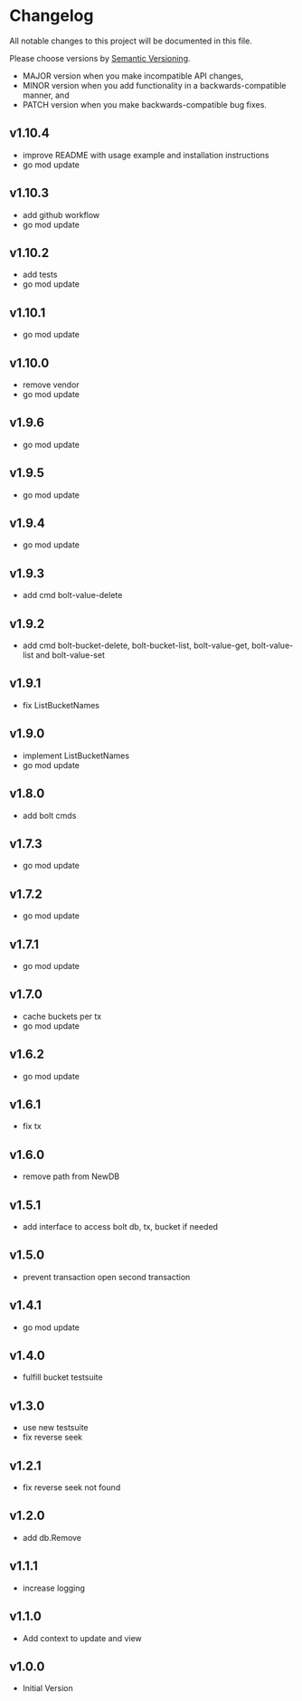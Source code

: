 # Changelog

All notable changes to this project will be documented in this file.

Please choose versions by [Semantic Versioning](http://semver.org/).

* MAJOR version when you make incompatible API changes,
* MINOR version when you add functionality in a backwards-compatible manner, and
* PATCH version when you make backwards-compatible bug fixes.

## v1.10.4

- improve README with usage example and installation instructions
- go mod update

## v1.10.3

- add github workflow
- go mod update

## v1.10.2

- add tests
- go mod update

## v1.10.1

- go mod update

## v1.10.0

- remove vendor 
- go mod update

## v1.9.6

- go mod update

## v1.9.5

- go mod update

## v1.9.4

- go mod update

## v1.9.3

- add cmd bolt-value-delete

## v1.9.2

- add cmd bolt-bucket-delete, bolt-bucket-list, bolt-value-get, bolt-value-list and bolt-value-set

## v1.9.1

- fix ListBucketNames

## v1.9.0

- implement ListBucketNames
- go mod update

## v1.8.0

- add bolt cmds

## v1.7.3

- go mod update

## v1.7.2

- go mod update

## v1.7.1

- go mod update

## v1.7.0

- cache buckets per tx
- go mod update

## v1.6.2

- go mod update

## v1.6.1

- fix tx

## v1.6.0

- remove path from NewDB

## v1.5.1

- add interface to access bolt db, tx, bucket if needed

## v1.5.0

- prevent transaction open second transaction

## v1.4.1

- go mod update

## v1.4.0

- fulfill bucket testsuite

## v1.3.0

- use new testsuite
- fix reverse seek

## v1.2.1

- fix reverse seek not found

## v1.2.0

- add db.Remove

## v1.1.1

- increase logging

## v1.1.0

- Add context to update and view

## v1.0.0

- Initial Version

